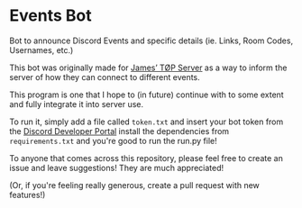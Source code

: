 # Events Bot
 Bot to announce Discord Events and specific details (ie. Links, Room Codes, Usernames, etc.)
 
This bot was originally made for [James’ TØP Server](https://discord.gg/eGXDpKw) 
as a way to inform the server of how they can connect to different events.

This program is one that I hope to (in future) continue with to some extent and 
fully integrate it into server use.

To run it, simply add a file called `token.txt` and insert your bot token from the [Discord 
Developer Portal](https://discord.com/developers/applications) install the dependencies from 
`requirements.txt` and you're good to run the run.py file!

To anyone that comes across this repository, please feel free to create an issue 
and leave suggestions! They are much appreciated!

(Or, if you're feeling really generous, create a pull request with new features!)